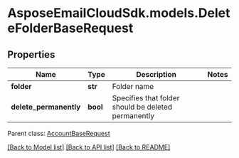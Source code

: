 # AsposeEmailCloudSdk.models.DeleteFolderBaseRequest

## Properties
Name | Type | Description | Notes
------------ | ------------- | ------------- | -------------
**folder** | **str** | Folder name | 
**delete_permanently** | **bool** | Specifies that folder should be deleted permanently | 

 Parent class: [AccountBaseRequest](AccountBaseRequest.md)

[[Back to Model list]](README.md#documentation-for-models) [[Back to API list]](README.md#documentation-for-api-endpoints) [[Back to README]](README.md)


